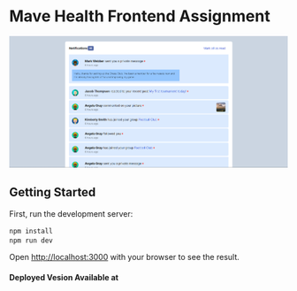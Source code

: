 <h1>Mave Health Frontend Assignment</h1>
<div>
<img src="./public/notification-panel.png" alt="notification-panel-screenshot">
</div>

## Getting Started

First, run the development server:

```bash
npm install
npm run dev
```

Open [http://localhost:3000](http://localhost:3000) with your browser to see the result.

#### Deployed Vesion Available at 




